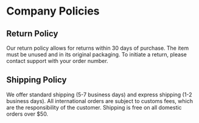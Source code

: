 # Company Policies

## Return Policy
Our return policy allows for returns within 30 days of purchase. The item must be unused and in its original packaging. To initiate a return, please contact support with your order number.

## Shipping Policy
We offer standard shipping (5-7 business days) and express shipping (1-2 business days). All international orders are subject to customs fees, which are the responsibility of the customer. Shipping is free on all domestic orders over $50.